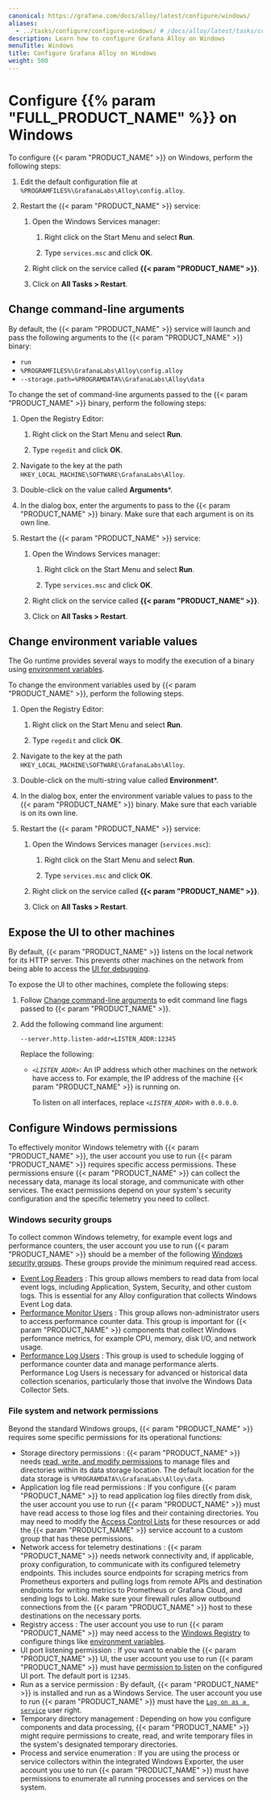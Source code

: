 ```yaml
---
canonical: https://grafana.com/docs/alloy/latest/configure/windows/
aliases:
  - ../tasks/configure/configure-windows/ # /docs/alloy/latest/tasks/configure/configure-windows/
description: Learn how to configure Grafana Alloy on Windows
menuTitle: Windows
title: Configure Grafana Alloy on Windows
weight: 500
---
```


# Configure {{% param "FULL_PRODUCT_NAME" %}} on Windows

To configure {{< param "PRODUCT_NAME" >}} on Windows, perform the following steps:

1. Edit the default configuration file at `%PROGRAMFILES%\GrafanaLabs\Alloy\config.alloy`.

1. Restart the {{< param "PRODUCT_NAME" >}} service:

   1. Open the Windows Services manager:

      1. Right click on the Start Menu and select **Run**.

      1. Type `services.msc` and click **OK**.

   1. Right click on the service called **{{< param "PRODUCT_NAME" >}}**.

   1. Click on **All Tasks > Restart**.

## Change command-line arguments

By default, the {{< param "PRODUCT_NAME" >}} service will launch and pass the following arguments to the {{< param "PRODUCT_NAME" >}} binary:

* `run`
* `%PROGRAMFILES%\GrafanaLabs\Alloy\config.alloy`
* `--storage.path=%PROGRAMDATA%\GrafanaLabs\Alloy\data`

To change the set of command-line arguments passed to the {{< param "PRODUCT_NAME" >}} binary, perform the following steps:

1. Open the Registry Editor:

   1. Right click on the Start Menu and select **Run**.

   1. Type `regedit` and click **OK**.

1. Navigate to the key at the path `HKEY_LOCAL_MACHINE\SOFTWARE\GrafanaLabs\Alloy`.

1. Double-click on the value called **Arguments***.

1. In the dialog box, enter the arguments to pass to the {{< param "PRODUCT_NAME" >}} binary.
   Make sure that each argument is on its own line.

1. Restart the {{< param "PRODUCT_NAME" >}} service:

   1. Open the Windows Services manager:

      1. Right click on the Start Menu and select **Run**.

      1. Type `services.msc` and click **OK**.

   1. Right click on the service called **{{< param "PRODUCT_NAME" >}}**.

   1. Click on **All Tasks > Restart**.

## Change environment variable values

The Go runtime provides several ways to modify the execution of a binary using [environment variables][environment].

To change the environment variables used by {{< param "PRODUCT_NAME" >}}, perform the following steps.

1. Open the Registry Editor:

   1. Right click on the Start Menu and select **Run**.

   1. Type `regedit` and click **OK**.

1. Navigate to the key at the path `HKEY_LOCAL_MACHINE\SOFTWARE\GrafanaLabs\Alloy`.

1. Double-click on the multi-string value called **Environment***.

1. In the dialog box, enter the environment variable values to pass to the {{< param "PRODUCT_NAME" >}} binary.
   Make sure that each variable is on its own line.

1. Restart the {{< param "PRODUCT_NAME" >}} service:

   1. Open the Windows Services manager (`services.msc`):

      1. Right click on the Start Menu and select **Run**.

      1. Type `services.msc` and click **OK**.

   1. Right click on the service called **{{< param "PRODUCT_NAME" >}}**.

   1. Click on **All Tasks > Restart**.

## Expose the UI to other machines

By default, {{< param "PRODUCT_NAME" >}} listens on the local network for its HTTP
server. This prevents other machines on the network from being able to access
the [UI for debugging][UI].

To expose the UI to other machines, complete the following steps:

1. Follow [Change command-line arguments](#change-command-line-arguments) to edit command line flags passed to {{< param "PRODUCT_NAME" >}}.

1. Add the following command line argument:

   ```shell
   --server.http.listen-addr=LISTEN_ADDR:12345
   ```

   Replace the following:

   * _`<LISTEN_ADDR>`_: An IP address which other machines on the network have access to.
     For example, the IP address of the machine {{< param "PRODUCT_NAME" >}} is running on.

     To listen on all interfaces, replace _`<LISTEN_ADDR>`_ with `0.0.0.0`.

## Configure Windows permissions

To effectively monitor Windows telemetry with {{< param "PRODUCT_NAME" >}}, the user account you use to run {{< param "PRODUCT_NAME" >}} requires specific access permissions.
These permissions ensure {{< param "PRODUCT_NAME" >}} can collect the necessary data, manage its local storage, and communicate with other services.
The exact permissions depend on your system's security configuration and the specific telemetry you need to collect.

### Windows security groups

To collect common Windows telemetry, for example event logs and performance counters, the user account you use to run {{< param "PRODUCT_NAME" >}} should be a member of the following [Windows security groups](https://learn.microsoft.com/windows-server/identity/ad-ds/manage/understand-security-groups).
These groups provide the minimum required read access.

* [Event Log Readers](https://learn.microsoft.com/windows-server/identity/ad-ds/manage/understand-security-groups#event-log-readers)
  : This group allows members to read data from local event logs, including Application, System, Security, and other custom logs.
  This is essential for any Alloy configuration that collects Windows Event Log data.
* [Performance Monitor Users](https://learn.microsoft.com/windows-server/identity/ad-ds/manage/understand-security-groups#performance-monitor-users)
  : This group allows non-administrator users to access performance counter data.
  This group is important for {{< param "PRODUCT_NAME" >}} components that collect Windows performance metrics, for example CPU, memory, disk I/O, and network usage.
* [Performance Log Users](http://learn.microsoft.com/windows-server/identity/ad-ds/manage/understand-security-groups#performance-log-users)
  : This group is used to schedule logging of performance counter data and manage performance alerts.
  Performance Log Users is necessary for advanced or historical data collection scenarios, particularly those that involve the Windows Data Collector Sets.

### File system and network permissions

Beyond the standard Windows groups, {{< param "PRODUCT_NAME" >}} requires some specific permissions for its operational functions:

* Storage directory permissions
  : {{< param "PRODUCT_NAME" >}} needs [read, write, and modify permissions](https://learn.microsoft.com/windows/security/identity-protection/access-control/access-control) to manage files and directories within its data storage location.
  The default location for the data storage is `%PROGRAMDATA%\GrafanaLabs\Alloy\data`.
* Application log file read permissions
  : If you configure {{< param "PRODUCT_NAME" >}} to read application log files directly from disk, the user account you use to run {{< param "PRODUCT_NAME" >}} must have read access to those log files and their containing directories.
  You may need to modify the [Access Control Lists](https://learn.microsoft.com/windows/win32/secauthz/access-control-lists) for these resources or add the {{< param "PRODUCT_NAME" >}} service account to a custom group that has these permissions.
* Network access for telemetry destinations
  : {{< param "PRODUCT_NAME" >}} needs network connectivity and, if applicable, proxy configuration, to communicate with its configured telemetry endpoints.
    This includes source endpoints for scraping metrics from Prometheus exporters and pulling logs from remote APIs and destination endpoints for writing metrics to Prometheus or Grafana Cloud, and sending logs to Loki.
    Make sure your firewall rules allow outbound connections from the {{< param "PRODUCT_NAME" >}} host to these destinations on the necessary ports.
* Registry access
  : The user account you use to run {{< param "PRODUCT_NAME" >}} may need access to the [Windows Registry](https://learn.microsoft.com/windows/win32/sysinfo/registry-key-security-and-access-rights) to configure things like [environment variables](https://grafana.com/docs/alloy/latest/configure/windows/#change-environment-variable-values).
* UI port listening permission
  : If you want to enable the {{< param "PRODUCT_NAME" >}} UI, the user account you use to run {{< param "PRODUCT_NAME" >}} must have [permission to listen](https://learn.microsoft.com/windows/security/operating-system-security/network-security/windows-firewall/rules) on the configured UI port.
    The default port is `12345`.
* Run as a service permission
  : By default, {{< param "PRODUCT_NAME" >}} is installed and run as a Windows Service.
  The user account you use to run {{< param "PRODUCT_NAME" >}} must have the [`Log on as a service`](https://learn.microsoft.com/previous-versions/windows/it-pro/windows-10/security/threat-protection/security-policy-settings/log-on-as-a-service) user right.
* Temporary directory management
  : Depending on how you configure components and data processing, {{< param "PRODUCT_NAME" >}} might require permissions to create, read, and write temporary files in the system's designated temporary directories.
* Process and service enumeration
  : If you are using the process or service collectors within the integrated Windows Exporter, the user account you use to run {{< param "PRODUCT_NAME" >}} must have permissions to enumerate all running processes and services on the system.

[UI]: ../../troubleshoot/debug/#alloy-ui
[environment]: ../../reference/cli/environment-variables/
